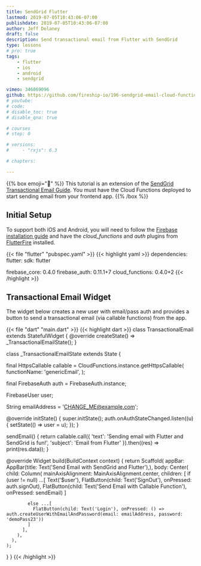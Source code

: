 ```yaml
---
title: SendGrid Flutter
lastmod: 2019-07-05T10:43:06-07:00
publishdate: 2019-07-05T10:43:06-07:00
author: Jeff Delaney
draft: false
description: Send transactional email from Flutter with SendGrid
type: lessons
# pro: true
tags: 
    - flutter
    - ios
    - android
    - sendgrid

vimeo: 346869096
github: https://github.com/fireship-io/196-sendgrid-email-cloud-functions
# youtube: 
# code: 
# disable_toc: true
# disable_qna: true

# courses
# step: 0

# versions: 
#     - "rxjs": 6.3

# chapters:

---
```


{{% box emoji="👀" %}}
This tutorial is an extension of the [SendGrid Transactional Email Guide](/lessons/sendgrid-transactional-email-guide/). You must have the Cloud Functions deployed to start sending email from your frontend app. 
{{% /box %}}


## Initial Setup

To support both iOS and Android, you will need to follow the [Firebase installation guide](/snippets/install-flutterfire/) and have the *cloud_functions* and *auth* plugins from [FlutterFire](https://github.com/flutter/plugins/blob/master/FlutterFire.md) installed.

{{< file "flutter" "pubspec.yaml" >}}
{{< highlight yaml >}}
dependencies:
  flutter:
    sdk: flutter

  firebase_core: 0.4.0
  firebase_auth: 0.11.1+7
  cloud_functions: 0.4.0+2
{{< /highlight >}}

## Transactional Email Widget

The widget below creates a new user with email/pass auth and provides a button to send a transactional email (via callable functions) from the app. 

{{< file "dart" "main.dart" >}}
{{< highlight dart >}}
class TransactionalEmail extends StatefulWidget {
  @override
  createState() => _TransactionalEmailState();
}

class _TransactionalEmailState extends State<TransactionalEmail> {

  final HttpsCallable callable = CloudFunctions.instance.getHttpsCallable(
    functionName: 'genericEmail',
  );

  final FirebaseAuth auth = FirebaseAuth.instance;

  FirebaseUser user;

  String emailAddress = 'CHANGE_ME@example.com';

  @override
    initState() {
      super.initState();
      auth.onAuthStateChanged.listen((u) { 
        setState(() => user = u);
      });
  }

  sendEmail() {
    return callable.call({
      'text': 'Sending email with Flutter and SendGrid is fun!', 
      'subject': 'Email from Flutter'
    }).then((res) => print(res.data));
  }

  @override
  Widget build(BuildContext context) {
    return Scaffold(
      appBar: AppBar(title: Text('Send Email with SendGrid and Flutter'),),
      body: Center(
        child: Column(
          mainAxisAlignment: MainAxisAlignment.center,
          children: <Widget>[
            if (user != null) ...[
              Text('$user'),
              FlatButton(child: Text('SignOut'), onPressed: auth.signOut),
              FlatButton(child: Text('Send Email with Callable Function'), onPressed: sendEmail)
            ]

            else ...[
              FlatButton(child: Text('Login'), onPressed: () => auth.createUserWithEmailAndPassword(email: emailAddress, password: 'demoPass23'))
            ]
          ],
        ),
      ),
    );
  }
}
{{< /highlight >}}